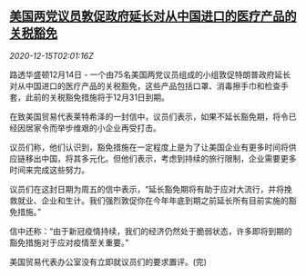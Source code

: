 <!--1607999014000-->
[美国两党议员敦促政府延长对从中国进口的医疗产品的关税豁免](https://cn.reuters.com/article/us-china-medical-items-tariffs-1215-idCNKBS28P05M)
------

<div><i>2020-12-15T02:01:16Z</i></div><p>路透华盛顿12月14日 - 一个由75名美国两党议员组成的小组敦促特朗普政府延长对从中国进口的医疗产品的关税豁免，这些产品包括口罩、消毒擦手巾和检查手套，此前的关税豁免措施将于12月31日到期。</p><p>在致美国贸易代表莱特希泽的一封信中，议员们表示，如果不延长豁免期，将令已经因居家令而举步维艰的小企业再受打击。</p><p>议员们称，他们认识到，豁免措施在一定程度上是为了让美国企业有更多时间将供应链移出中国，将其多元化。但他们表示，考虑到持续的旅行限制，企业需要更多时间来完成这些努力。</p><p>议员们在这封日期为周五的信中表示，“延长豁免期将有助于应对大流行，并将挽救就业、企业和生计。我们强烈敦促你在今年年底到期之前延长所有目前实施的豁免措施。”</p><p>信中还称：“由于新冠疫情持续，我们的经济仍然处于脆弱状态，许多即将到期的豁免措施对于应对疫情至关重要。”</p><p>美国贸易代表办公室没有立即就议员们的要求置评。(完)</p>

